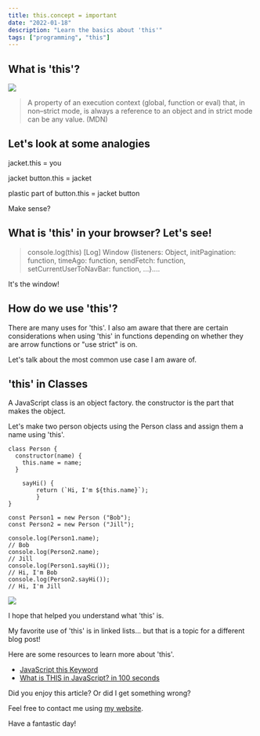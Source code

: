 ```yaml
---
title: this.concept = important
date: "2022-01-18"
description: "Learn the basics about 'this'"
tags: ["programming", "this"]
---
```


## What is 'this'?

<img src = "https://media.giphy.com/media/26FLgGTPUDH6UGAbm/giphy.gif">

> A property of an execution context (global, function or eval) that, in non–strict mode, is always a reference to an object and in strict mode can be any value. (MDN)

## Let's look at some analogies

jacket.this = you

jacket button.this = jacket

plastic part of button.this = jacket button

Make sense?

## What is 'this' in your browser? Let's see!

> console.log(this)
> [Log] Window {listeners: Object, initPagination: function, timeAgo: function, sendFetch: function, setCurrentUserToNavBar: function, …}....

It's the window!

## How do we use 'this'?

There are many uses for 'this'. I also am aware that there are certain considerations when using 'this' in functions depending on whether they are arrow functions or "use strict" is on.

Let's talk about the most common use case I am aware of.

## 'this' in Classes

A JavaScript class is an object factory. the constructor is the part that makes the object.

Let's make two person objects using the Person class and assign them a name using 'this'.

```
class Person {
  constructor(name) {
    this.name = name;
  }

    sayHi() {
        return (`Hi, I'm ${this.name}`);
        }
}

const Person1 = new Person ("Bob");
const Person2 = new Person ("Jill");

console.log(Person1.name);
// Bob
console.log(Person2.name);
// Jill
console.log(Person1.sayHi());
// Hi, I'm Bob
console.log(Person2.sayHi());
// Hi, I'm Jill
```

<img src = "https://media.giphy.com/media/Rl9Yqavfj2Ula/giphy.gif" />

I hope that helped you understand what 'this' is.

My favorite use of 'this' is in linked lists... but that is a topic for a different blog post!

Here are some resources to learn more about 'this'.

- [JavaScript this Keyword](https://www.youtube.com/watch?v=gvicrj31JOM)
- [What is THIS in JavaScript? in 100 seconds](https://www.youtube.com/watch?v=YOlr79NaAtQ)

Did you enjoy this article? Or did I get something wrong?

Feel free to contact me using [my website](https://zstone.dev).

Have a fantastic day!
